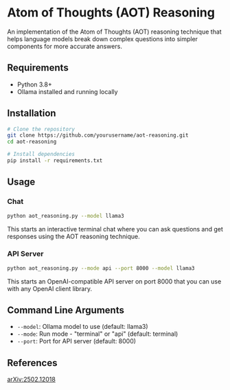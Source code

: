 # Atom of Thoughts (AOT) Reasoning

An implementation of the Atom of Thoughts (AOT) reasoning technique that helps language models break down complex questions into simpler components for more accurate answers.

## Requirements

- Python 3.8+
- Ollama installed and running locally

## Installation

```bash
# Clone the repository
git clone https://github.com/yourusername/aot-reasoning.git
cd aot-reasoning

# Install dependencies
pip install -r requirements.txt
```

## Usage

### Chat

```bash
python aot_reasoning.py --model llama3
```

This starts an interactive terminal chat where you can ask questions and get responses using the AOT reasoning technique.

### API Server

```bash
python aot_reasoning.py --mode api --port 8000 --model llama3
```

This starts an OpenAI-compatible API server on port 8000 that you can use with any OpenAI client library.

## Command Line Arguments

- `--model`: Ollama model to use (default: llama3)
- `--mode`: Run mode - "terminal" or "api" (default: terminal)
- `--port`: Port for API server (default: 8000)

## References
[arXiv:2502.12018](https://doi.org/10.48550/arXiv.2502.12018)
